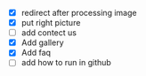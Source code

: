 - [X] redirect after processing image
- [X] put right picture
- [ ] add contect us
- [X] Add gallery
- [X] Add faq
- [ ] add how to run in github